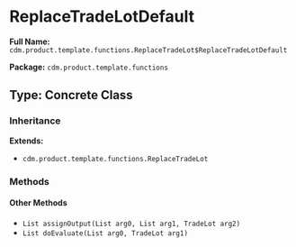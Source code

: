 # ReplaceTradeLotDefault

**Full Name:** `cdm.product.template.functions.ReplaceTradeLot$ReplaceTradeLotDefault`

**Package:** `cdm.product.template.functions`

## Type: Concrete Class

### Inheritance

**Extends:**
- `cdm.product.template.functions.ReplaceTradeLot`

### Methods

#### Other Methods

- `List assignOutput(List arg0, List arg1, TradeLot arg2)`
- `List doEvaluate(List arg0, TradeLot arg1)`

